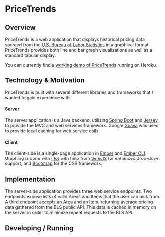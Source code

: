 # PriceTrends

## Overview
PriceTrends is a web application that displays historical pricing data sourced from the [U.S. Bureau of Labor Statistics](http://www.bls.gov/) in a graphical format.
PriceTrends provides both line and bar graph visualizations as well as a standard tabular display.  

You can currently find a [working demo of PriceTrends](http://pricetrends.herokuapp.com) running on Heroku.  

## Technology & Motivation
PriceTrends is built with several different libraries and frameworks that I wanted to gain experience with.  

#### Server
  The server application is a Java backend, utilizing [Spring Boot](http://projects.spring.io/spring-boot/) and [Jersey](http://jersey.java.net) to provide the MVC and web services framework.
Google [Guava](http://code.google.com/p/guava-libraries/) was used to provide local caching for web service calls.  

#### Client
  The client-side is a single-page application in [Ember](http://emberjs.com/) and [Ember CLI](http://www.ember-cli.com/). Graphing is done with [Flot](http://www.flotcharts.org/) with help from [Select2](http://select2.github.io/) for enhanced drop-down support, and [Bootstrap](http://getbootstrap.com/) for the CSS framework.
  
## Implementation
The server-side application provides three web service endpoints.  Two endpoints expose lists of valid Areas and Items that the user can pick from.  A third endpoint accepts an Area and an Item, returning average pricing data gathered from the BLS public API.  This data is cached in memory on the server in order to minimize repeat requests to the BLS API.

## Developing / Running

